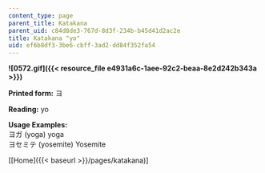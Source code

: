 ```yaml
---
content_type: page
parent_title: Katakana
parent_uid: c84d8de3-767d-8d3f-234b-b45d41d2ac2e
title: Katakana "yo"
uid: ef6b8df3-3be6-cbff-3ad2-dd84f352fa54
---
```


**![0572.gif]({{< resource_file e4931a6c-1aee-92c2-beaa-8e2d242b343a >}})**

**Printed form:** ヨ

**Reading:** yo

**Usage Examples:**  
ヨガ (yoga) yoga  
ヨセミテ (yosemite) Yosemite

\[[Home]({{< baseurl >}}/pages/katakana)\]